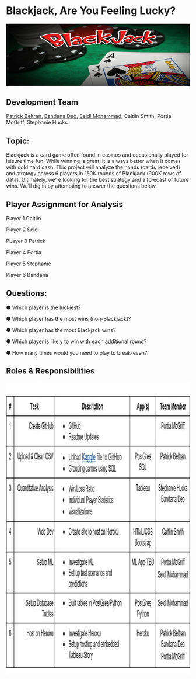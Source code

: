 # Blackjack, Are You Feeling Lucky?
![alt text](https://github.com/plmcgriff21/FinalProjectTeam3/blob/main/ReadMe-Images/Picture1.png)



## Development Team

[Patrick Beltran](https://github.com/pgbeltran15), [Bandana Deo](https://github.com/deobandana), [Seidi Mohammad](https://github.com/seidiali21), Caitlin Smith, Portia McGriff, Stephanie Hucks


## Topic: 

Blackjack is a card game often found in casinos and occasionally played for leisure time fun. While winning is great, it is always better when it comes with cold hard cash. This project will analyze the hands (cards received) and strategy across 6 players in 150K rounds of Blackjack (900K rows of data). Ultimately, we’re looking for the best strategy and a forecast of future wins. We’ll dig in by attempting to answer the questions below. 

## Player Assignment for Analysis

Player 1 Caitlin

Player 2 Seidi

PLayer 3 Patrick

Player 4 Portia

Player 5 Stephanie

Player 6 Bandana


## Questions: 

●	Which player is the luckiest?

●	Which player has the most wins (non-Blackjack)?

●	Which player has the most Blackjack wins? 

●	Which player is likely to win with each additional round? 

●	How many times would you need to play to break-even? 


## Roles & Responsibilities
<img align="left" width="1000" height="800" src="https://github.com/plmcgriff21/FinalProjectTeam3/blob/main/ReadMe-Images/Capture.JPG">
